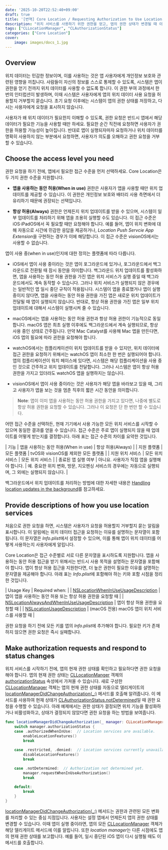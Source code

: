 ```yaml
---
date: '2025-10-20T22:52:40+09:00'
draft: true
title: '[번역] Core Location / Requesting Authorization to Use Location Services (애플 공식 문서)'
description: "위치 서비스를 사용하기 위한 권한을 얻고, 앱의 권한 상태가 변경될 때 이를 관리하세요."
tags: ["CLLocationManager", "CLAuthorizationStatus"]
categories: ["Core Location"]
cover:
    image: images/docs_1.jpg
---
```


## Overview

위치 데이터는 민감한 정보이며, 이를 사용하는 것은 앱 사용자에게 개인정보 보호와 관련된 영향을 끼칩니다. 사람들이 자신의 정보를 스스로 통제할 수 있도록, 시스템은 앱이 권한을 얻기 전까지 위치 데이터를 사용할 수 없도록 합니다. 이 권한 부여 과정에서 한 번의 인터럽션이 발생하며, 이때 시스템은 사용자에게 앱의 위치 데이터 사용 요청을 허용할지 거부할지 묻습니다. 초기 요청 이후에는 시스템이 앱의 권한 상태를 저장하고, 다시는 사용자에게 요청을 표시하지 않습니다.

사용자가 왜 위치 데이터가 필요한지 이해할 수 있도록, 권한 요청은 반드시 앱에서 해당 데이터가 필요한 기능을 사용할 때만 하세요. 필요한 순간 직전에 요청하면 사용자가 권한을 허용할 가능성이 높아집니다. 반대로 앱이 실행되자마자 요청하거나 위치 데이터를 명확히 사용하지 않는 부분에서 요청하면, 사용자가 의도를 오해하고 권한 요청을 거부할 수 있습니다.


## Choose the access level you need

권한 요청을 하기 전에, 앱에서 필요한 접근 수준을 먼저 선택하세요. Core Location은 두 가지 권한 수준을 지원합니다.

* **앱을 사용하는 동안 허용(When in use)** 권한은 사용자가 앱을 사용할 때만 위치 업데이트를 제공할 수 있습니다. 이 권한은 개인정보 보호와 배터리 사용 측면에서 더 유리하기 때문에 권장되는 선택입니다.

* **항상 허용(Always)** 권한은 언제든지 위치 업데이트를 받을 수 있으며, 시스템이 일부 업데이트를 처리하기 위해 앱을 조용히 실행할 수도 있습니다. 이 접근 수준은 iOS·iPadOS에서 꼭 필요할 때만 요청해야 합니다. 예를 들어, 앱이 위치 변화에 대해 자동으로 시간에 민감한 응답을 제공하거나, *Location Push Servcie App Extension*을 구현하는 경우가 이에 해당합니다. 이 접근 수준은 visionOS에서는 사용할 수 없습니다.

앱이 사용 중(when in use)인지에 대한 정의는 플랫폼에 따라 다릅니다.

* iOS에서 앱이 사용 중이라는 것은 앱이 포그라운드에 있거나, 포그라운드에서 백그라운드로 전환될 때 잠시 동안을 의미합니다. 백그라운드 위치 업데이트를 활성화하면, 앱을 사용하는 동안 허용 권한을 가진 앱은 위치 서비스가 실행 중일 때 백그라운드에서도 계속 동작할 수 있습니다. 그러나 위치 서비스가 실행되지 않은 경우에는 일반적인 앱 일시 중단 규칙이 적용됩니다. 시스템이 앱을 종료했거나 앱이 실행 중이지 않다면, 앱을 사용하는 동안 허용 권한을 가진 앱은 새로운 위치 업데이트가 전달될 때 앱이 실행되지 않습니다. 반대로, 항상 허용 권한을 가진 앱은 일부 위치 업데이트에 대해서 시스템이 실행시켜 줄 수 있습니다. 

* macOS에서는 앱을 사용하는 동안 허용 권한과 항상 허용 권한이 기능적으로 동일합니다. macOS 앱은 최초 실행 이후에도 백그라운드에서 계속 실행되므로, 항상 사용 중인 상태로 간주됩니다. 만약 Mac Catalyst를 사용해 Mac 앱을 만든다면, iOS 앱의 필요에 따라 권한을 요청해야 합니다.

* watchOS에서는 컴플리케이션이 위치 업데이트를 받을 수 있지만, 위치 데이터에 접근 권한을 요청하기 위해서는 watchOS 앱이 최소한 한 번은 실행되어야 합니다. 앱의 컴플리케이션이 워치 페이스에 있다면, 시스템은 해당 컴플리케이션을 사용 중인 것으로 간주하고 위치 업데이트를 전달합니다. 그러나 시스템은 앱이 항상 허용 권한을 가지고 있더라도 watchOS 앱을 실행하지는 않습니다.

* visionOS에서 앱이 사용 중이라는 것은 사용자가 해당 앱을 바라보고 있을 때, 그리고 사용자가 앱을 보는 것을 멈춘 직후의 짧은 시간 동안을 의미합니다.

> **Note**:
> 앱이 이미 앱을 사용하는 동안 허용 권한을 가지고 있다면, 나중에 별도로 항상 허용 권한을 요청할 수 있습니다. 그러나 이 요청은 단 한 번만 할 수 있습니다.

어떤 접근 수준을 선택하든, 현재 기기에서 사용 가능한 모든 위치 서비스를 시작할 수 있으며 동일한 결과를 얻을 수 있습니다. 접근 수준은 주로 앱이 실행되지 않을 때 업데이트를 어떻게 받는지를 결정합니다. 아래 표는 접근 수준의 차이를 요약한 것입니다.

| 기능 | 앱을 사용하는 동안 허용(When in use) | 항상 허용(Always) |
| 지원 플랫폼 | 모든 플랫폼 | tvOS와 visionOS를 제외한 모든 플랫폼 |
| 지원 위치 서비스 | 모든 위치 서비스 | 모든 위치 서비스 |
| 종료된 앱 실행 여부 | 아니요. 사용자가 직접 앱을 실행해야 합니다. | 예. 중요한 위치 변화, 방문, 지오펜싱 서비스의 경우에는 자동으로 실행되며, 그 외에는 실행되지 않습니다. | 

백그라운드에서 위치 업데이트를 처리하는 방법에 대한 자세한 내용은 [Handling location updates in the background](https://developer.apple.com/documentation/corelocation/handling-location-updates-in-the-background)를 참고하세요.

## Provide descriptions of how you use location services

처음으로 권한 요청을 하면, 시스템은 사용자가 요청을 허용할지 거부할지 묻는 알림을 표시합니다. 이 알림에는 위치 데이터 접근을 요청하는 이유를 설명하는 문자열이 포함됩니다. 이 문자열은 *Info.plist*에서 설정할 수 있으며, 이를 통해 앱이 위치 데이터를 어떻게 사용하는지 사용자에게 알립니다.

Core Location은 접근 수준별로 서로 다른 문자열을 표시하도록 지원합니다. 앱을 사용하는 동안 허용 접근을 받기 위해서는 반드시 사용 목적을 설명하는 문자열을 포함해야 합니다. 앱이 항상 허용 접근을 지원한다면, 더 높은 권한이 필요한 이유를 설명하는 문자열을 제공해야 합니다. 아래 표는 *Info.plist*에 포함해야 하는 키와 포함 시점을 정리한 것입니다.

| Usage Key | Required when: |
| [NSLocationWhenInUseUsageDescription](https://developer.apple.com/documentation/BundleResources/Information-Property-List/NSLocationWhenInUseUsageDescription) | 앱이 앱을 사용하는 동안 허용 또는 항상 허용 권한을 요청할 때 |
| [NSLocationAlwaysAndWhenInUseUsageDescription](https://developer.apple.com/documentation/BundleResources/Information-Property-List/NSLocationAlwaysAndWhenInUseUsageDescription) | 앱이 항상 허용 권한을 요청할 때 |
| [NSLocationUsageDescription](https://developer.apple.com/documentation/BundleResources/Information-Property-List/NSLocationUsageDescription) | (macOS 전용) macOS 앱이 위치 서비스를 사용할 때 |

권한 요청을 하기 전에 모든 키를 앱의 *Info.plist*에 추가해야 합니다. 필요한 키가 존재하지 않으면 권한 요청은 즉시 실패합니다.


## Make authorization requests and respond to status changes

위치 서비스를 시작하기 전에, 앱의 현재 권한 상태를 확인하고 필요하다면 권한 요청을 해야 합니다. 앱의 현재 권한 상태는 [CLLocationManger](https://developer.apple.com/documentation/corelocation/cllocationmanager) 객체의 [authorizationStatus](https://developer.apple.com/documentation/corelocation/cllocationmanager/authorizationstatus-swift.property) 속성에서 가져올 수 있습니다. 새로 구성한 [CLLocationManager](https://developer.apple.com/documentation/corelocation/cllocationmanager) 객체는 앱의 현재 권한 상태를 자동으로 델리게이트의 [locationManagerDidChangeAuthorization(_:)](https://developer.apple.com/documentation/corelocation/cllocationmanagerdelegate/locationmanagerdidchangeauthorization(_:)) 메서드를 호출해 알려줍니다. 이 메서드를 사용하여 현재 상태가 [CLAuthorizationStatus.notDetermined](https://developer.apple.com/documentation/corelocation/clauthorizationstatus/notdetermined)일 때 권한 요청을 수행할 수 있습니다. 아래 예제에서는 권한 상태가 결정되면 위치 기능을 활성화하거나 비활성화하고, 상태가 결정되지 않았다면 권한 요청을 하는 방법을 보여줍니다.

```swift
func locationManagerDidChangeAuthorization(_ manager: CLLocationManager) {
    switch manager.authorizationStatus {
    case .authorizedWhenInUse:  // Location services are available.
        enableLocationFeatures()
        break
    
    case .restricted, .denied:  // Location services currently unavailable.
        disableLocationFeatures()
        break

    case .notDetermined:  // Authorization not determined yet.
        manager.requestWhenInUseAuthorization()
        break
    
    default:
        break
    }
}
```

[locationManagerDidChangeAuthorization(_:)](https://developer.apple.com/documentation/corelocation/cllocationmanagerdelegate/locationmanagerdidchangeauthorization(_:)) 메서드는 권한과 관련된 모든 변화를 처리할 수 있는 중심 지점입니다. 사용자는 설정 앱에서 언제든지 앱의 권한 상태를 변경할 수 있습니다. 이때 앱이 실행 중이라면, 앱의 모든 [CLLocationManager](https://developer.apple.com/documentation/corelocation/cllocationmanager) 객체가 해당 델리게이트 메서드에 이를 알립니다. 또한 *location manager*는 다른 시점에도 앱의 현재 권한 상태를 보고합니다. 예를 들어, 일시 중단된 iOS 앱이 다시 실행될 때도 이 메서드를 호출합니다.